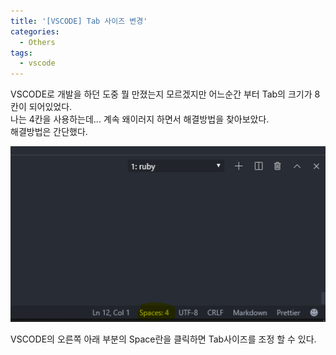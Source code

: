 ```yaml
---
title: '[VSCODE] Tab 사이즈 변경'
categories:
  - Others
tags:
  - vscode
---
```


VSCODE로 개발을 하던 도중 뭘 만졌는지 모르겠지만 어느순간 부터 Tab의 크기가 8칸이 되어있었다.<br>
나는 4칸을 사용하는데... 계속 왜이러지 하면서 해결방법을 찾아보았다.<br>
해결방법은 간단했다.

![IMAGE1](/assets/images/post/2019-10-08-vsocde-tab-size-image1.PNG)

VSCODE의 오른쪽 아래 부분의 Space란을 클릭하면
Tab사이즈를 조정 할 수 있다.
